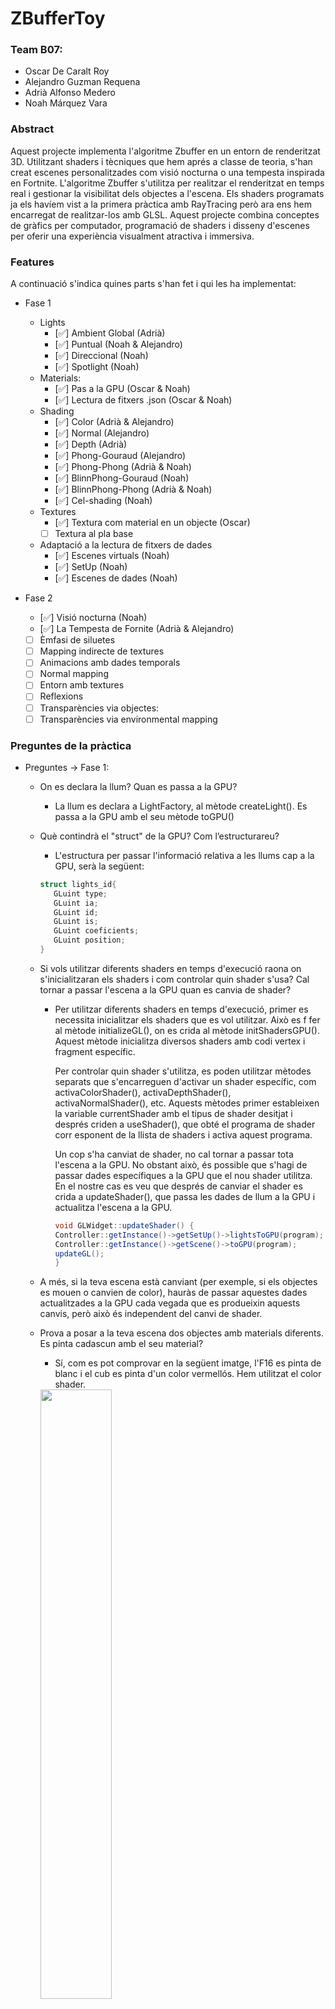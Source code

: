 # ZBufferToy

### Team B07:
*   Oscar De Caralt Roy
*   Alejandro Guzman Requena
*   Adrià Alfonso Medero
*   Noah Márquez Vara

### Abstract

Aquest projecte implementa l'algoritme Zbuffer en un entorn de renderitzat 3D. Utilitzant shaders i tècniques que hem aprés a classe de teoria, s'han creat escenes personalitzades com visió nocturna o una tempesta inspirada en Fortnite. L'algoritme Zbuffer s'utilitza per realitzar el renderitzat en temps real i gestionar la visibilitat dels objectes a l'escena. Els shaders programats ja els havíem vist a la primera pràctica amb RayTracing però ara ens hem encarregat de realitzar-los amb GLSL. Aquest projecte combina conceptes de gràfics per computador, programació de shaders i disseny d'escenes per oferir una experiència visualment atractiva i immersiva.

### Features

A continuació s'indica quines parts s'han fet i qui les ha implementat:
- Fase 1
    - Lights
        - [✅] Ambient Global (Adrià)
        - [✅] Puntual (Noah & Alejandro) 
        - [✅] Direccional (Noah)
        - [✅] Spotlight (Noah)
    - Materials: 
       - [✅] Pas a la GPU (Oscar & Noah)
       - [✅] Lectura de fitxers .json (Oscar & Noah)
    - Shading
        - [✅] Color (Adrià & Alejandro)
        - [✅] Normal (Alejandro)
        - [✅] Depth (Adrià)
        - [✅] Phong-Gouraud (Alejandro)
        - [✅] Phong-Phong (Adrià & Noah)
        - [✅] BlinnPhong-Gouraud (Noah)
        - [✅] BlinnPhong-Phong (Adrià & Noah)
        - [✅] Cel-shading (Noah)
    - Textures
        - [✅] Textura com material en un objecte (Oscar)
        - [ ] Textura al pla base 
    - Adaptació a la lectura de fitxers de dades
        - [✅] Escenes virtuals (Noah)
        - [✅] SetUp (Noah)
        - [✅] Escenes de dades (Noah)

- Fase 2 
    - [✅] Visió nocturna (Noah)
    - [✅] La Tempesta de Fornite (Adrià & Alejandro)
    - [ ] Èmfasi de siluetes 
    - [ ] Mapping indirecte de textures
    - [ ] Animacions amb dades temporals
    - [ ] Normal mapping 
    - [ ] Entorn amb textures
    - [ ] Reflexions
    - [ ] Transparències via objectes: 
    - [ ] Transparències via environmental mapping

### Preguntes de la pràctica

- Preguntes -> Fase 1:
    *   On es declara la llum? Quan es passa a la GPU?
        *   La llum es declara a LightFactory, al mètode createLight(). Es passa a la GPU amb el seu mètode toGPU()
    *   Què contindrà el "struct" de la GPU? Com l’estructurareu?
        *   L'estructura per passar l'informació relativa a les llums cap a la GPU, serà la següent:
         ```glsl
        struct lights_id{
            GLuint type;
            GLuint ia;
            GLuint id;
            GLuint is;
            GLuint coeficients;
            GLuint position;       
        }
    *   Si vols utilitzar diferents shaders en temps d'execució raona on s'inicialitzaran els shaders i com controlar quin shader s'usa? Cal tornar a passar l'escena a la GPU quan es canvia de shader?
        * Per utilitzar diferents shaders en temps d'execució, primer es necessita inicialitzar els shaders que es vol utilitzar. Això es f fer al mètode initializeGL(), on es crida al mètode initShadersGPU(). Aquest mètode inicialitza diversos shaders amb codi vertex i fragment específic.

          Per controlar quin shader s'utilitza, es poden utilitzar mètodes separats que s'encarreguen d'activar un shader específic, com activaColorShader(), activaDepthShader(), activaNormalShader(), etc. Aquests mètodes primer estableixen la variable currentShader amb el tipus de shader desitjat i després criden a useShader(), que obté el programa de shader corr esponent de la llista de shaders i activa aquest programa.

          Un cop s'ha canviat de shader, no cal tornar a passar tota l'escena a la GPU. No obstant això, és possible que s'hagi de passar dades específiques a la GPU que el nou shader utilitza. En el nostre cas es veu que després de canviar el shader es crida a updateShader(), que passa les dades de llum a la GPU i actualitza l'escena a la GPU.
          
          ```glsl
          void GLWidget::updateShader() {
          Controller::getInstance()->getSetUp()->lightsToGPU(program);
          Controller::getInstance()->getScene()->toGPU(program);
          updateGL();
          }
          

    *  A més, si la teva escena està canviant (per exemple, si els objectes es mouen o canvien de color), hauràs de passar aquestes dades actualitzades a la GPU cada vegada que es produeixin aquests canvis, però          això és independent del canvi de shader.

    *  Prova a posar a la teva escena dos objectes amb materials diferents. Es pinta cadascun amb el seu material?
       * Sí, com es pot comprovar en la següent imatge, l'F16 es pinta de blanc i el cub es pinta d'un color vermellós. Hem utilitzat el color shader.
    
       <img src="https://github.com/GiVD2022/p2-zbuffertoy-b07/assets/81873328/e977b9a3-9002-4e90-b782-3e86b77a1834" width="50%" height="50%">

    *  Fixa't que quan es llegeix un objecte, cada vèrtex ja té la seva normal. Com serà aquest valor de la normal? Uniform o no uniform? En la classe Camera utilitza el mètode toGPU per a passar l'observador als        shaders per a que es passi laposició de l'observador cada vegada que s'actualitza la posició de la càmera amb el ratolí. Com serà aquesta variable al shader? Uniform? O IN?
    
    *  Cal tenir un parell de vèrtex-fragment shader? O dos?
    
    *  Raona on s'inicialitzaran els shaders i com controlar quin shader s'usa. Cal tornar a passar l'escena a la GPU quan es canvia de shader? I també la càmera?
Quina diferència hi ha amb el Gouraud-shading? On l'has de codificar? Necessites uns nous vertex-shader i fragment-shader?

    *  On s'implementarà el càlcul del color per a tenir més trencament entre las games de colors? Necessites uns nous vertex-shader i fragment-shader?
       Raona on es calcula la il·luminació i modifica convenientment els fitxers de la pràctica.

- Preguntes -> Fase 2:
    *   Detalla on es faria el càlcul? Amb quines coordenades? Amb coordenades de món? De càmera? O de viewport?
        *   El càlcul es fa dins de la funció principal main() dins de l'if de "useNightVision". Es fa servir la variable gl_FragCoord, que conté les coordenades del fragment actual en el sistema de coordenades del viewport.
         ```glsl
        if (useNightVision) {
            /* Calculem la distància des del gl_FragCoordCalculate distance al centre del viewport */
            vec2 viewportCenter = viewportSize / 2.0;
            float pixelDist = distance(gl_FragCoord.xy, viewportCenter);

            /* Comprovem si està dins del radi */
            if (pixelDist <= viewportSize.y / 4.0) {
                /* Calculem Phong com abans però només considerant el canal verd */
                /* Posem a 0 els canals vermell i blau */
                Itotal.r = 0.0;
                Itotal.b = 0.0;

            } else {
                /* La resta de color negre */
                Itotal = vec3(0.0, 0.0, 0.0);
            }
        } 
    *   Com aconseguiries que els píxels de fons inclosos en el cercle de visió nocturna es pintessin també de color verd? 
        *   Per aconseguir que els píxels de fons inclosos dins del cercle de visió nocturna es pintin de color verd, es pot utilitzar un pla ajustat (fitted plane)             de color verd com a fons.
    *   Considera quants parells de vèrtex-fragment shaders has d’usar, a on cal considerar el test amb l’esfera, etc.
        *   Només farem ús d'un parell de vèrtex-fragment shaders. El test amb l'esfera es considera de la següent manera a fphongshader.glsl:
        ```glsl
         /* Check if the fragment is inside the sphere */
        if (distanceToSphere <= 0.7) {
            /* Apply blue tint to fragments inside the sphere */
            Itotal.rgb *= vec3(0.6, 0.6, 1.5);
            colorOut = vec4(Itotal, 1.0);

### ZBufferToy outputs

| Color Shader | Normal Shader | Depth Shader |
|--------------|---------------|--------------|
| ![Color](https://github.com/GiVD2022/p2-zbuffertoy-b07/assets/81873328/3eceb573-c6e8-4105-a37c-2dba715994c8) | ![Normal](https://github.com/GiVD2022/p2-zbuffertoy-b07/assets/81873328/26bf241e-6e3d-4d6a-9653-3a04cca247c2) | ![Depth](https://github.com/GiVD2022/p2-zbuffertoy-b07/assets/81873328/4cfda1c0-fdaa-4c4f-bc4e-f10a63495626) |
| Gouraud-Phong Shader | Phong Shader | Gouraud-Blinn-Phong Shader |
| ![Gouraud-Phong](https://github.com/GiVD2022/p2-zbuffertoy-b07/assets/81873328/42bfcc7f-674c-41bd-9751-2934a7742ed1) | ![Phong](https://github.com/GiVD2022/p2-zbuffertoy-b07/assets/81873328/dbebb9e0-6967-4e5e-9444-be21f633b480) | ![Gouraud-BlinnPhong](https://github.com/GiVD2022/p2-zbuffertoy-b07/assets/81873328/cfe45e99-90ae-4357-abb4-799fcf167252) |
| Blinn-Phong Shader | Cell Shader |
| ![Blinn-Phong](https://github.com/GiVD2022/p2-zbuffertoy-b07/assets/81873328/36b73ebd-2c54-4424-879d-ff06182c0d4d) | ![Toon](https://github.com/GiVD2022/p2-zbuffertoy-b07/assets/81873328/a85ce1e8-8d3e-416a-b6e1-365d922640bd) |
